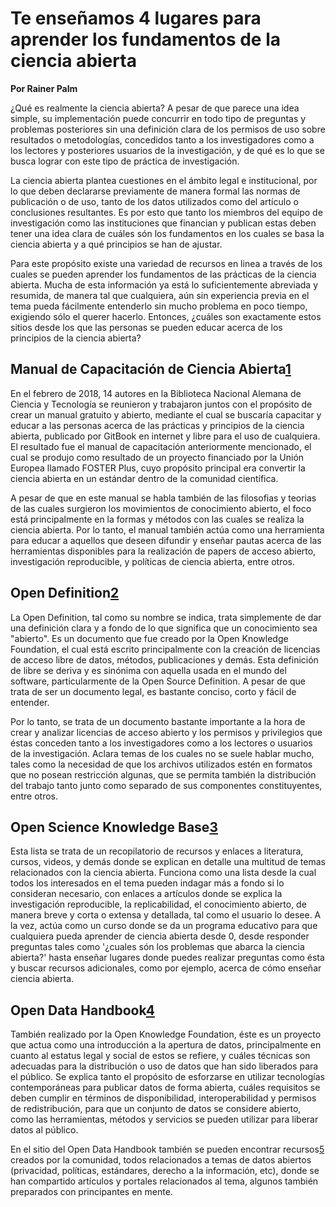 # Te enseñamos 4 lugares para aprender los fundamentos de la ciencia abierta

**Por Rainer Palm**

¿Qué es realmente la ciencia abierta? A pesar de que parece una idea simple, su implementación puede concurrir en todo tipo de preguntas y problemas posteriores sin una definición clara de los permisos de uso sobre resultados o metodologías, concedidos tanto a los investigadores como a los lectores y posteriores usuarios de la investigación, y de qué es lo que se busca lograr con este tipo de práctica de investigación.

La ciencia abierta plantea cuestiones en el ámbito legal e institucional, por lo que deben declararse previamente de manera formal las normas de publicación o de uso, tanto de los datos utilizados como del artículo o conclusiones resultantes. Es por esto que tanto los miembros del equipo de investigación como las instituciones que financian y publican estas deben tener una idea clara de cuáles són los fundamentos en los cuales se basa la ciencia abierta y a qué principios se han de ajustar.

Para este propósito existe una variedad de recursos en linea a través de los cuales se pueden aprender los fundamentos de las prácticas de la ciencia abierta. Mucha de esta información ya está lo suficientemente abreviada y resumida, de manera tal que cualquiera, aún sin experiencia previa en el tema pueda fácilmente entenderlo sin mucho problema en poco tiempo, exigiendo sólo el querer hacerlo. Entonces, ¿cuáles son exactamente estos sitios desde los que las personas se pueden educar acerca de los principios de la ciencia abierta?

## Manual de Capacitación de Ciencia Abierta[1]

En el febrero de 2018, 14 autores en la Biblioteca Nacional Alemana de Ciencia y Tecnología se reunieron y trabajaron juntos con el propósito de crear un manual gratuito y abierto, mediante el cual se buscaría capacitar y educar a las personas acerca de las prácticas y principios de la ciencia abierta, publicado por GitBook en internet y libre para el uso de cualquiera. El resultado fue el manual de capacitación anteriormente mencionado, el cual se produjo como resultado de un proyecto financiado por la Unión Europea llamado FOSTER Plus, cuyo propósito principal era convertir la ciencia abierta en un estándar dentro de la comunidad científica.

A pesar de que en este manual se habla también de las filosofias y teorias de las cuales surgieron los movimientos de conocimiento abierto, el foco está principalmente en la formas y métodos con las cuales se realiza la ciencia abierta. Por lo tanto, el manual también actúa como una herramienta para educar a aquellos que deseen difundir y enseñar  pautas acerca de las herramientas disponibles para la realización de papers de acceso abierto, investigación reproducible, y políticas de ciencia abierta, entre otros.

## Open Definition[2]

La Open Definition, tal como su nombre se indica, trata simplemente de dar una definición clara y a fondo de lo que significa que un conocimiento sea "abierto". Es un documento que fue creado por la Open Knowledge Foundation, el cual está escrito principalmente con la creación de licencias de acceso libre de datos, métodos, publicaciones y demás. Esta definición de libre se deriva y es sinónima con aquella usada en el mundo del software, particularmente de la Open Source Definition. A pesar de que trata de ser un documento legal, es bastante conciso, corto y fácil de entender.

Por lo tanto, se trata de un documento bastante importante a la hora de crear y analizar licencias de acceso abierto y los permisos y privilegios que éstas conceden tanto a los investigadores como a los lectores o usuarios de la investigación. Aclara temas de los cuales no se suele hablar mucho, tales como la necesidad de que los archivos utilizados estén en formatos que no posean restricción algunas, que se permita también la distribución del trabajo tanto junto como separado de sus componentes constituyentes, entre otros.

## Open Science Knowledge Base[3]

Esta lista se trata de un recopilatorio de recursos y enlaces a literatura, cursos, videos, y demás donde se explican en detalle una multitud de temas relacionados con la ciencia abierta. Funciona como una lista desde la cual todos los interesados en el tema pueden indagar más a fondo si lo consideran necesario, con enlaces a artículos donde se explica la investigación reproducible, la replicabilidad, el conocimiento abierto, de manera breve y corta o extensa y detallada, tal como el usuario lo desee. A la vez, actúa como un curso donde se da un programa educativo para que cualquiera pueda aprender de ciencia abierta desde 0, desde responder preguntas tales como '¿cuales són los problemas que abarca la ciencia abierta?' hasta enseñar lugares donde puedes realizar preguntas como ésta y buscar recursos adicionales, como por ejemplo, acerca de cómo enseñar ciencia abierta.

## Open Data Handbook[4]

También realizado por la Open Knowledge Foundation, éste es un proyecto que actua como una introducción a la apertura de datos, principalmente en cuanto al estatus legal y social de estos se refiere, y cuáles técnicas son adecuadas para la distribución o uso de datos que han sido liberados para el público. Se explica tanto el propósito de esforzarse en utilizar tecnologías contemporáneas para publicar datos de forma abierta, cuáles requisitos se deben cumplir en términos de disponibilidad, interoperabilidad y permisos de redistribución, para que un conjunto de datos se considere abierto, como las herramientas, métodos y servicios se pueden utilizar para liberar datos al público.

En el sitio del Open Data Handbook también se pueden encontrar recursos[5] creados por la comunidad, todos relacionados a temas de datos abiertos (privacidad, políticas, estándares, derecho a la información, etc), donde se han compartido artículos y portales relacionados al tema, algunos también preparados con principantes en mente.

[1]: https://book.fosteropenscience.eu/es/ "Manual de Capacitación de Ciencia Abierta"
[2]: https://opendefinition.org/od/2.1/en/ "Open Definition"
[3]: https://how-to-open.science/change/educate/literature/ "Open Science Knowledge Base"
[4]: http://opendatahandbook.org/guide/es/ "Open Data Handbook"
[5]: https://opendatahandbook.org/resources/ "Open Data Handbook | Resources"
